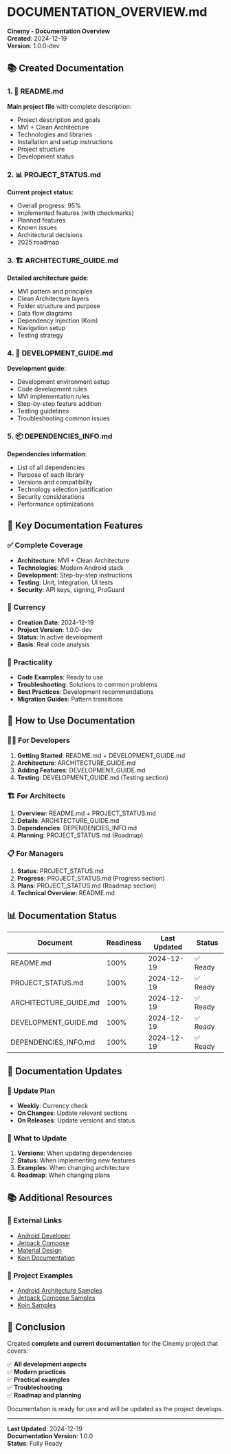 # DOCUMENTATION_OVERVIEW.md

**Cinemy - Documentation Overview**  
**Created**: 2024-12-19  
**Version**: 1.0.0-dev

## 📚 Created Documentation

### 1. 📖 README.md
**Main project file** with complete description:
- Project description and goals
- MVI + Clean Architecture
- Technologies and libraries
- Installation and setup instructions
- Project structure
- Development status

### 2. 📊 PROJECT_STATUS.md
**Current project status**:
- Overall progress: 95%
- Implemented features (with checkmarks)
- Planned features
- Known issues
- Architectural decisions
- 2025 roadmap

### 3. 🏗️ ARCHITECTURE_GUIDE.md
**Detailed architecture guide**:
- MVI pattern and principles
- Clean Architecture layers
- Folder structure and purpose
- Data flow diagrams
- Dependency Injection (Koin)
- Navigation setup
- Testing strategy

### 4. 🚀 DEVELOPMENT_GUIDE.md
**Development guide**:
- Development environment setup
- Code development rules
- MVI implementation rules
- Step-by-step feature addition
- Testing guidelines
- Troubleshooting common issues

### 5. 📦 DEPENDENCIES_INFO.md
**Dependencies information**:
- List of all dependencies
- Purpose of each library
- Versions and compatibility
- Technology selection justification
- Security considerations
- Performance optimizations

## 🎯 Key Documentation Features

### ✅ Complete Coverage
- **Architecture**: MVI + Clean Architecture
- **Technologies**: Modern Android stack
- **Development**: Step-by-step instructions
- **Testing**: Unit, Integration, UI tests
- **Security**: API keys, signing, ProGuard

### 🔄 Currency
- **Creation Date**: 2024-12-19
- **Project Version**: 1.0.0-dev
- **Status**: In active development
- **Basis**: Real code analysis

### 📱 Practicality
- **Code Examples**: Ready to use
- **Troubleshooting**: Solutions to common problems
- **Best Practices**: Development recommendations
- **Migration Guides**: Pattern transitions

## 🚀 How to Use Documentation

### 👨‍💻 For Developers
1. **Getting Started**: README.md + DEVELOPMENT_GUIDE.md
2. **Architecture**: ARCHITECTURE_GUIDE.md
3. **Adding Features**: DEVELOPMENT_GUIDE.md
4. **Testing**: DEVELOPMENT_GUIDE.md (Testing section)

### 🏗️ For Architects
1. **Overview**: README.md + PROJECT_STATUS.md
2. **Details**: ARCHITECTURE_GUIDE.md
3. **Dependencies**: DEPENDENCIES_INFO.md
4. **Planning**: PROJECT_STATUS.md (Roadmap)

### 📋 For Managers
1. **Status**: PROJECT_STATUS.md
2. **Progress**: PROJECT_STATUS.md (Progress section)
3. **Plans**: PROJECT_STATUS.md (Roadmap section)
4. **Technical Overview**: README.md

## 📊 Documentation Status

| Document | Readiness | Last Updated | Status |
|----------|-----------|--------------|--------|
| README.md | 100% | 2024-12-19 | ✅ Ready |
| PROJECT_STATUS.md | 100% | 2024-12-19 | ✅ Ready |
| ARCHITECTURE_GUIDE.md | 100% | 2024-12-19 | ✅ Ready |
| DEVELOPMENT_GUIDE.md | 100% | 2024-12-19 | ✅ Ready |
| DEPENDENCIES_INFO.md | 100% | 2024-12-19 | ✅ Ready |

## 🔄 Documentation Updates

### 📅 Update Plan
- **Weekly**: Currency check
- **On Changes**: Update relevant sections
- **On Releases**: Update versions and status

### 📝 What to Update
1. **Versions**: When updating dependencies
2. **Status**: When implementing new features
3. **Examples**: When changing architecture
4. **Roadmap**: When changing plans

## 📚 Additional Resources

### 🔗 External Links
- [Android Developer](https://developer.android.com/)
- [Jetpack Compose](https://developer.android.com/jetpack/compose)
- [Material Design](https://material.io/)
- [Koin Documentation](https://insert-koin.io/)

### 📱 Project Examples
- [Android Architecture Samples](https://github.com/android/architecture-samples)
- [Jetpack Compose Samples](https://github.com/android/compose-samples)
- [Koin Samples](https://github.com/InsertKoinIO/koin-samples)

## 🎉 Conclusion

Created **complete and current documentation** for the Cinemy project that covers:

✅ **All development aspects**  
✅ **Modern practices**  
✅ **Practical examples**  
✅ **Troubleshooting**  
✅ **Roadmap and planning**  

Documentation is ready for use and will be updated as the project develops.

---

**Last Updated**: 2024-12-19  
**Documentation Version**: 1.0.0  
**Status**: Fully Ready
